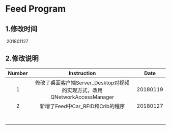 # Feed Program

## 1.修改时间

​	201801127

## 2.修改说明

| Number |               Instruction                |   Date   |
| :----: | :--------------------------------------: | :------: |
|   1    | 修改了桌面客户端Server_Desktop对视频的实现方式，改用QNetworkAccessManager | 20180119 |
|   2    |         新增了Feed中Car_RFID和Crib的程序         | 20180127 |
|        |                                          |          |
|        |                                          |          |
|        |                                          |          |
|        |                                          |          |
|        |                                          |          |
|        |                                          |          |
|        |                                          |          |

